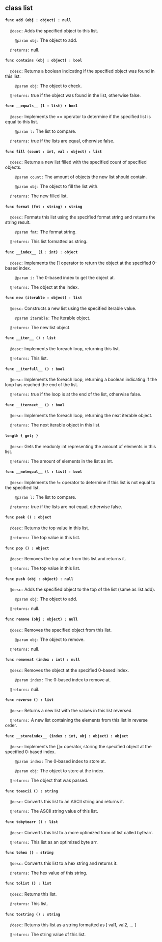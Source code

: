 ## class list

#### ```func add (obj : object) : null```

&nbsp;&nbsp;&nbsp;&nbsp;```@desc:``` Adds the specified object to this list.

&nbsp;&nbsp;&nbsp;&nbsp;&nbsp;&nbsp;&nbsp;&nbsp;```@param obj:``` The object to add.

&nbsp;&nbsp;&nbsp;&nbsp;```@returns:``` null.

#### ```func contains (obj : object) : bool```

&nbsp;&nbsp;&nbsp;&nbsp;```@desc:``` Returns a boolean indicating if the specified object was found in this list.

&nbsp;&nbsp;&nbsp;&nbsp;&nbsp;&nbsp;&nbsp;&nbsp;```@param obj:``` The object to check.

&nbsp;&nbsp;&nbsp;&nbsp;```@returns:``` true if the object was found in the list, otherwise false.

#### ```func __equals__ (l : list) : bool```

&nbsp;&nbsp;&nbsp;&nbsp;```@desc:``` Implements the == operator to determine if the specified list is equal to this list.

&nbsp;&nbsp;&nbsp;&nbsp;&nbsp;&nbsp;&nbsp;&nbsp;```@param l:``` The list to compare.

&nbsp;&nbsp;&nbsp;&nbsp;```@returns:``` true if the lists are equal, otherwise false.

#### ```func fill (count : int, val : object) : list```

&nbsp;&nbsp;&nbsp;&nbsp;```@desc:``` Returns a new list filled with the specified count of specified objects.

&nbsp;&nbsp;&nbsp;&nbsp;&nbsp;&nbsp;&nbsp;&nbsp;```@param count:``` The amount of objects the new list should contain.

&nbsp;&nbsp;&nbsp;&nbsp;&nbsp;&nbsp;&nbsp;&nbsp;```@param obj:``` The object to fill the list with.

&nbsp;&nbsp;&nbsp;&nbsp;```@returns:``` The new filled list.

#### ```func format (fmt : string) : string```

&nbsp;&nbsp;&nbsp;&nbsp;```@desc:``` Formats this list using the specified format string and returns the string result.

&nbsp;&nbsp;&nbsp;&nbsp;&nbsp;&nbsp;&nbsp;&nbsp;```@param fmt:``` The format string.

&nbsp;&nbsp;&nbsp;&nbsp;```@returns:``` This list formatted as string.

#### ```func __index__ (i : int) : object```

&nbsp;&nbsp;&nbsp;&nbsp;```@desc:``` Implements the [] operator to return the object at the specified 0-based index.

&nbsp;&nbsp;&nbsp;&nbsp;&nbsp;&nbsp;&nbsp;&nbsp;```@param i:``` The 0-based index to get the object at.

&nbsp;&nbsp;&nbsp;&nbsp;```@returns:``` The object at the index.

#### ```func new (iterable : object) : list```

&nbsp;&nbsp;&nbsp;&nbsp;```@desc:``` Constructs a new list using the specified iterable value.

&nbsp;&nbsp;&nbsp;&nbsp;&nbsp;&nbsp;&nbsp;&nbsp;```@param iterable:``` The iterable object.

&nbsp;&nbsp;&nbsp;&nbsp;```@returns:``` The new list object.

#### ```func __iter__ () : list```

&nbsp;&nbsp;&nbsp;&nbsp;```@desc:``` Implements the foreach loop, returning this list.

&nbsp;&nbsp;&nbsp;&nbsp;```@returns:``` This list.

#### ```func __iterfull__ () : bool```

&nbsp;&nbsp;&nbsp;&nbsp;```@desc:``` Implements the foreach loop, returning a boolean indicating if the loop has reached the end of the list.

&nbsp;&nbsp;&nbsp;&nbsp;```@returns:``` true if the loop is at the end of the list, otherwise false.

#### ```func __iternext__ () : bool```

&nbsp;&nbsp;&nbsp;&nbsp;```@desc:``` Implements the foreach loop, returning the next iterable object.

&nbsp;&nbsp;&nbsp;&nbsp;```@returns:``` The next iterable object in this list.

#### ```length { get; }```

&nbsp;&nbsp;&nbsp;&nbsp;```@desc:``` Gets the readonly int representing the amount of elements in this list.

&nbsp;&nbsp;&nbsp;&nbsp;```@returns:``` The amount of elements in the list as int.

#### ```func __notequal__ (l : list) : bool```

&nbsp;&nbsp;&nbsp;&nbsp;```@desc:``` Implements the != operator to determine if this list is not equal to the specified list.

&nbsp;&nbsp;&nbsp;&nbsp;&nbsp;&nbsp;&nbsp;&nbsp;```@param l:``` The list to compare.

&nbsp;&nbsp;&nbsp;&nbsp;```@returns:``` true if the lists are not equal, otherwise false.

#### ```func peek () : object```

&nbsp;&nbsp;&nbsp;&nbsp;```@desc:``` Returns the top value in this list.

&nbsp;&nbsp;&nbsp;&nbsp;```@returns:``` The top value in this list.

#### ```func pop () : object```

&nbsp;&nbsp;&nbsp;&nbsp;```@desc:``` Removes the top value from this list and returns it.

&nbsp;&nbsp;&nbsp;&nbsp;```@returns:``` The top value in this list.

#### ```func push (obj : object) : null```

&nbsp;&nbsp;&nbsp;&nbsp;```@desc:``` Adds the specified object to the top of the list (same as list.add).

&nbsp;&nbsp;&nbsp;&nbsp;&nbsp;&nbsp;&nbsp;&nbsp;```@param obj:``` The object to add.

&nbsp;&nbsp;&nbsp;&nbsp;```@returns:``` null.

#### ```func remove (obj : object) : null```

&nbsp;&nbsp;&nbsp;&nbsp;```@desc:``` Removes the specified object from this list.

&nbsp;&nbsp;&nbsp;&nbsp;&nbsp;&nbsp;&nbsp;&nbsp;```@param obj:``` The object to remove.

&nbsp;&nbsp;&nbsp;&nbsp;```@returns:``` null.

#### ```func removeat (index : int) : null```

&nbsp;&nbsp;&nbsp;&nbsp;```@desc:``` Removes the object at the specified 0-based index.

&nbsp;&nbsp;&nbsp;&nbsp;&nbsp;&nbsp;&nbsp;&nbsp;```@param index:``` The 0-based index to remove at.

&nbsp;&nbsp;&nbsp;&nbsp;```@returns:``` nuil.

#### ```func reverse () : list```

&nbsp;&nbsp;&nbsp;&nbsp;```@desc:``` Returns a new list with the values in this list reversed.

&nbsp;&nbsp;&nbsp;&nbsp;```@returns:``` A new list containing the elements from this list in reverse order.

#### ```func __storeindex__ (index : int, obj : object) : object```

&nbsp;&nbsp;&nbsp;&nbsp;```@desc:``` Implements the []= operator, storing the specified object at the specified 0-based index.

&nbsp;&nbsp;&nbsp;&nbsp;&nbsp;&nbsp;&nbsp;&nbsp;```@param index:``` The 0-based index to store at.

&nbsp;&nbsp;&nbsp;&nbsp;&nbsp;&nbsp;&nbsp;&nbsp;```@param obj:``` The object to store at the index.

&nbsp;&nbsp;&nbsp;&nbsp;```@returns:``` The object that was passed.

#### ```func toascii () : string```

&nbsp;&nbsp;&nbsp;&nbsp;```@desc:``` Converts this list to an ASCII string and returns it.

&nbsp;&nbsp;&nbsp;&nbsp;```@returns:``` The ASCII string value of this list.

#### ```func tobytearr () : list```

&nbsp;&nbsp;&nbsp;&nbsp;```@desc:``` Converts this list to a more optimized form of list called bytearr.

&nbsp;&nbsp;&nbsp;&nbsp;```@returns:``` This list as an optimized byte arr.

#### ```func tohex () : string```

&nbsp;&nbsp;&nbsp;&nbsp;```@desc:``` Converts this list to a hex string and returns it.

&nbsp;&nbsp;&nbsp;&nbsp;```@returns:``` The hex value of this string.

#### ```func tolist () : list```

&nbsp;&nbsp;&nbsp;&nbsp;```@desc:``` Returns this list.

&nbsp;&nbsp;&nbsp;&nbsp;```@returns:``` This list.

#### ```func tostring () : string```

&nbsp;&nbsp;&nbsp;&nbsp;```@desc:``` Returns this list as a string formatted as [ val1, val2, ... ]

&nbsp;&nbsp;&nbsp;&nbsp;```@returns:``` The string value of this list.

